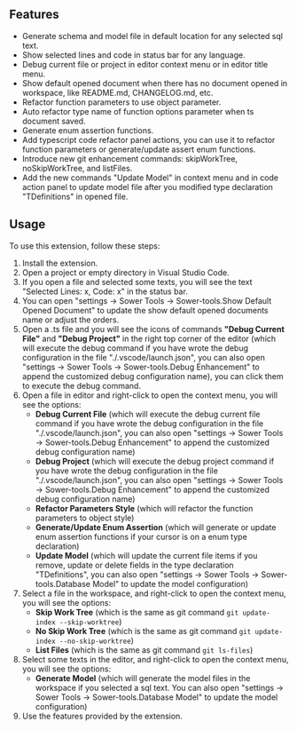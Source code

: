 ## Features

-   Generate schema and model file in default location for any selected sql text.
-   Show selected lines and code in status bar for any language.
-   Debug current file or project in editor context menu or in editor title menu.
-   Show default opened document when there has no document opened in workspace, like README.md, CHANGELOG.md, etc.
-   Refactor function parameters to use object parameter.
-   Auto refactor type name of function options parameter when ts document saved.
-   Generate enum assertion functions.
-   Add typescript code refactor panel actions, you can use it to refactor function parameters or generate/update assert enum functions.
-   Introduce new git enhancement commands: skipWorkTree, noSkipWorkTree, and listFiles.
-   Add the new commands "Update Model" in context menu and in code action panel to update model file after you modified type declaration "TDefinitions" in opened file.

## Usage

To use this extension, follow these steps:

1. Install the extension.
2. Open a project or empty directory in Visual Studio Code.
3. If you open a file and selected some texts, you will see the text "Selected Lines: x, Code: x" in the status bar.
4. You can open "settings -> Sower Tools -> Sower-tools.Show Default Opened Document" to update the show default opened documents name or adjust the orders.
5. Open a .ts file and you will see the icons of commands **"Debug Current File"** and **"Debug Project"** in the right top corner of the editor (which will execute the debug command if you have wrote the debug configuration in the file "./.vscode/launch.json", you can also open "settings -> Sower Tools -> Sower-tools.Debug Enhancement" to append the customized debug configuration name), you can click them to execute the debug command.
6. Open a file in editor and right-click to open the context menu, you will see the options:
    - **Debug Current File** (which will execute the debug current file command if you have wrote the debug configuration in the file "./.vscode/launch.json", you can also open "settings -> Sower Tools -> Sower-tools.Debug Enhancement" to append the customized debug configuration name)
    - **Debug Project** (which will execute the debug project command if you have wrote the debug configuration in the file "./.vscode/launch.json", you can also open "settings -> Sower Tools -> Sower-tools.Debug Enhancement" to append the customized debug configuration name)
    - **Refactor Parameters Style** (which will refactor the function parameters to object style)
    - **Generate/Update Enum Assertion** (which will generate or update enum assertion functions if your cursor is on a enum type declaration)
    - **Update Model** (which will update the current file items if you remove, update or delete fields in the type declaration "TDefinitions", you can also open "settings -> Sower Tools -> Sower-tools.Database Model" to update the model configuration)
7. Select a file in the workspace, and right-click to open the context menu, you will see the options:
    - **Skip Work Tree** (which is the same as git command `git update-index --skip-worktree`)
    - **No Skip Work Tree** (which is the same as git command `git update-index --no-skip-worktree`)
    - **List Files** (which is the same as git command `git ls-files`)
8. Select some texts in the editor, and right-click to open the context menu, you will see the options:
    - **Generate Model** (which will generate the model files in the workspace if you selected a sql text. You can also open "settings -> Sower Tools -> Sower-tools.Database Model" to update the model configuration)
9. Use the features provided by the extension.

